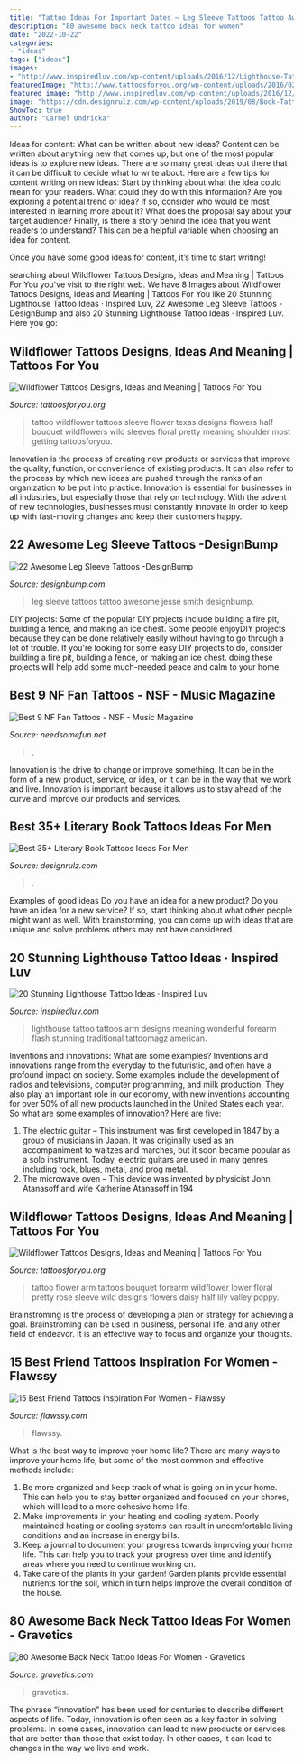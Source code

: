 ```yaml
---
title: "Tattoo Ideas For Important Dates ~ Leg Sleeve Tattoos Tattoo Awesome Jesse Smith Designbump"
description: "80 awesome back neck tattoo ideas for women"
date: "2022-10-22"
categories:
- "ideas"
tags: ["ideas"]
images:
- "http://www.inspiredluv.com/wp-content/uploads/2016/12/Lighthouse-Tattoo-Flash.jpg"
featuredImage: "http://www.tattoosforyou.org/wp-content/uploads/2016/02/Wildflower-Tattoo-Sleeve-184x300.jpg"
featured_image: "http://www.inspiredluv.com/wp-content/uploads/2016/12/Lighthouse-Tattoo-Flash.jpg"
image: "https://cdn.designrulz.com/wp-content/uploads/2019/08/Book-Tattoos-Ideas-For-Men-13.jpg"
ShowToc: true
author: "Carmel Ondricka"
---
```



Ideas for content: What can be written about new ideas?
Content can be written about anything new that comes up, but one of the most popular ideas is to explore new ideas. There are so many great ideas out there that it can be difficult to decide what to write about. Here are a few tips for content writing on new ideas:
Start by thinking about what the idea could mean for your readers. What could they do with this information? Are you exploring a potential trend or idea? If so, consider who would be most interested in learning more about it? What does the proposal say about your target audience? Finally, is there a story behind the idea that you want readers to understand? This can be a helpful variable when choosing an idea for content.

Once you have some good ideas for content, it’s time to start writing!

	

		
searching about Wildflower Tattoos Designs, Ideas and Meaning | Tattoos For You you've visit to the right web. We have 8 Images about Wildflower Tattoos Designs, Ideas and Meaning | Tattoos For You like 20 Stunning Lighthouse Tattoo Ideas · Inspired Luv, 22 Awesome Leg Sleeve Tattoos -DesignBump and also 20 Stunning Lighthouse Tattoo Ideas · Inspired Luv. Here you go:
		
    
## Wildflower Tattoos Designs, Ideas And Meaning | Tattoos For You

<img loading=lazy src="http://www.tattoosforyou.org/wp-content/uploads/2016/02/Wildflower-Tattoo-Sleeve-184x300.jpg" onerror="this.onerror=null;this.src='https://tse1.mm.bing.net/th?id=OIP.yZgyd6sSIgf50TOBxF8mbgAAAA&amp;pid=15.1';" alt="Wildflower Tattoos Designs, Ideas and Meaning | Tattoos For You">

_Source: tattoosforyou.org_

>tattoo wildflower tattoos sleeve flower texas designs flowers half bouquet wildflowers wild sleeves floral pretty meaning shoulder most getting tattoosforyou. 

	

Innovation is the process of creating new products or services that improve the quality, function, or convenience of existing products. It can also refer to the process by which new ideas are pushed through the ranks of an organization to be put into practice. Innovation is essential for businesses in all industries, but especially those that rely on technology. With the advent of new technologies, businesses must constantly innovate in order to keep up with fast-moving changes and keep their customers happy.

    
## 22 Awesome Leg Sleeve Tattoos -DesignBump

<img loading=lazy src="https://cdn.designbump.com/wp-content/uploads/2015/09/Leg-Sleeve-by-Jesse-Smith-578x578.jpg" onerror="this.onerror=null;this.src='https://tse4.mm.bing.net/th?id=OIP.oOKSkjqG42wgWfioqJnrzwHaHa&amp;pid=15.1';" alt="22 Awesome Leg Sleeve Tattoos -DesignBump">

_Source: designbump.com_

>leg sleeve tattoos tattoo awesome jesse smith designbump. 

	

DIY projects: Some of the popular DIY projects include building a fire pit, building a fence, and making an ice chest.
Some people enjoyDIY projects because they can be done relatively easily without having to go through a lot of trouble. If you're looking for some easy DIY projects to do, consider building a fire pit, building a fence, or making an ice chest. doing these projects will help add some much-needed peace and calm to your home.

    
## Best 9 NF Fan Tattoos - NSF - Music Magazine

<img loading=lazy src="https://www.needsomefun.net/wp-content/uploads/2021/04/nf-tattoos-6.jpg" onerror="this.onerror=null;this.src='https://tse1.mm.bing.net/th?id=OIP.UHUxYtOt_lYrV1P3ZnNNygAAAA&amp;pid=15.1';" alt="Best 9 NF Fan Tattoos - NSF - Music Magazine">

_Source: needsomefun.net_

>. 

	

Innovation is the drive to change or improve something. It can be in the form of a new product, service, or idea, or it can be in the way that we work and live. Innovation is important because it allows us to stay ahead of the curve and improve our products and services.

    
## Best 35+ Literary Book Tattoos Ideas For Men

<img loading=lazy src="https://cdn.designrulz.com/wp-content/uploads/2019/08/Book-Tattoos-Ideas-For-Men-13.jpg" onerror="this.onerror=null;this.src='https://tse3.mm.bing.net/th?id=OIP.CxAlzBlg2LI9xynUYGuJxAHaJ4&amp;pid=15.1';" alt="Best 35+ Literary Book Tattoos Ideas For Men">

_Source: designrulz.com_

>. 

	

Examples of good ideas
Do you have an idea for a new product? Do you have an idea for a new service? If so, start thinking about what other people might want as well. With brainstorming, you can come up with ideas that are unique and solve problems others may not have considered.

    
## 20 Stunning Lighthouse Tattoo Ideas · Inspired Luv

<img loading=lazy src="http://www.inspiredluv.com/wp-content/uploads/2016/12/Lighthouse-Tattoo-Flash.jpg" onerror="this.onerror=null;this.src='https://tse2.mm.bing.net/th?id=OIP.-V6gyxcT9PWakqCtCo3IBwHaLS&amp;pid=15.1';" alt="20 Stunning Lighthouse Tattoo Ideas · Inspired Luv">

_Source: inspiredluv.com_

>lighthouse tattoo tattoos arm designs meaning wonderful forearm flash stunning traditional tattoomagz american. 

	

Inventions and innovations: What are some examples?
Inventions and innovations range from the everyday to the futuristic, and often have a profound impact on society. Some examples include the development of radios and televisions, computer programming, and milk production. They also play an important role in our economy, with new inventions accounting for over 50% of all new products launched in the United States each year. So what are some examples of innovation? Here are five: 
1) The electric guitar – This instrument was first developed in 1847 by a group of musicians in Japan. It was originally used as an accompaniment to waltzes and marches, but it soon became popular as a solo instrument. Today, electric guitars are used in many genres including rock, blues, metal, and prog metal. 
2) The microwave oven – This device was invented by physicist John Atanasoff and wife Katherine Atanasoff in 194
    
## Wildflower Tattoos Designs, Ideas And Meaning | Tattoos For You

<img loading=lazy src="https://www.tattoosforyou.org/wp-content/uploads/2016/11/Wildflower-Tattoo-Forearm.jpg" onerror="this.onerror=null;this.src='https://tse1.mm.bing.net/th?id=OIP.K--1Sw4BvXBYC-ChXoqWNAHaLG&amp;pid=15.1';" alt="Wildflower Tattoos Designs, Ideas and Meaning | Tattoos For You">

_Source: tattoosforyou.org_

>tattoo flower arm tattoos bouquet forearm wildflower lower floral pretty rose sleeve wild designs flowers daisy half lily valley poppy. 

	

Brainstroming is the process of developing a plan or strategy for achieving a goal. Brainstroming can be used in business, personal life, and any other field of endeavor. It is an effective way to focus and organize your thoughts.

    
## 15 Best Friend Tattoos Inspiration For Women - Flawssy

<img loading=lazy src="https://www.flawssy.com/wp-content/uploads/2016/04/Unique-Best-Friend-Tattoo-Symbols.jpg" onerror="this.onerror=null;this.src='https://tse1.mm.bing.net/th?id=OIP.c3G6hRq6k8fLA13qxb8bqgHaJ4&amp;pid=15.1';" alt="15 Best Friend Tattoos Inspiration For Women - Flawssy">

_Source: flawssy.com_

>flawssy. 

	

What is the best way to improve your home life?
There are many ways to improve your home life, but some of the most common and effective methods include: 
1. Be more organized and keep track of what is going on in your home. This can help you to stay better organized and focused on your chores, which will lead to a more cohesive home life. 
2. Make improvements in your heating and cooling system. Poorly maintained heating or cooling systems can result in uncomfortable living conditions and an increase in energy bills. 
3. Keep a journal to document your progress towards improving your home life. This can help you to track your progress over time and identify areas where you need to continue working on. 
4. Take care of the plants in your garden! Garden plants provide essential nutrients for the soil, which in turn helps improve the overall condition of the house.

    
## 80 Awesome Back Neck Tattoo Ideas For Women - Gravetics

<img loading=lazy src="https://www.gravetics.com/wp-content/uploads/2016/11/Cross-Faight-Tattoo-For-Women-On-Back-Of-The-Neck.jpg" onerror="this.onerror=null;this.src='https://tse1.mm.bing.net/th?id=OIP.kCmBuRFUVANAbNBIMcGVkgHaJ4&amp;pid=15.1';" alt="80 Awesome Back Neck Tattoo Ideas For Women - Gravetics">

_Source: gravetics.com_

>gravetics. 

	

The phrase “innovation” has been used for centuries to describe different aspects of life. Today, innovation is often seen as a key factor in solving problems. In some cases, innovation can lead to new products or services that are better than those that exist today. In other cases, it can lead to changes in the way we live and work.

